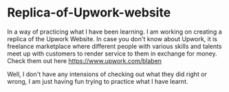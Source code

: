 # Replica-of-Upwork-website
In a way of practicing what I have been learning.
I am working on creating a replica of the Upwork Website. In case you don't know about Upwork, 
it is freelance marketplace where different people with various skills and talents meet up with 
customers to render service to them in exchange for money. Check them out here https://www.upwork.com/blaben

Well, I don't have any intensions of checking out what they did right or wrong, I am just having fun trying to practice what I have learnt.
